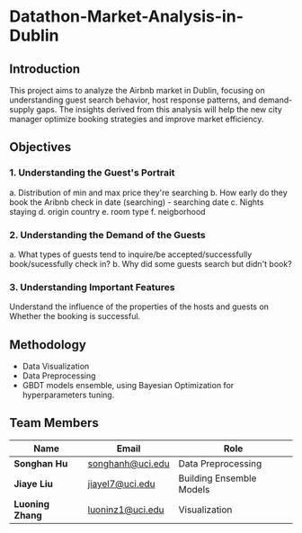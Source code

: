 # Datathon-Market-Analysis-in-Dublin

## Introduction
This project aims to analyze the Airbnb market in Dublin, focusing on understanding guest search behavior, host response patterns, and demand-supply gaps. The insights derived from this analysis will help the new city manager optimize booking strategies and improve market efficiency.

## Objectives
### 1. Understanding the Guest's Portrait
a. Distribution of min and max price they're searching b. How early do they book the Aribnb check in date (searching) - searching date c. Nights staying d. origin country e. room type f. neigborhood

### 2. Understanding the Demand of the Guests
a. What types of guests tend to inquire/be accepted/successfully book/sucessfully check in? b. Why did some guests search but didn't book?

### 3. Understanding Important Features 
Understand the influence of the properties of the hosts and guests on Whether the booking is successful.

## Methodology
* Data Visualization
* Data Preprocessing
* GBDT models ensemble, using Bayesian Optimization for hyperparameters tuning.

## Team Members
| Name               | Email            | Role                    |
| -------------------| ---------------- | ------------------------|
| **Songhan Hu**     | songhanh@uci.edu  | Data Preprocessing      |
| **Jiaye Liu**      | jiayel7@uci.edu  | Building Ensemble Models|
| **Luoning Zhang**  | luoninz1@uci.edu  | Visualization           |
